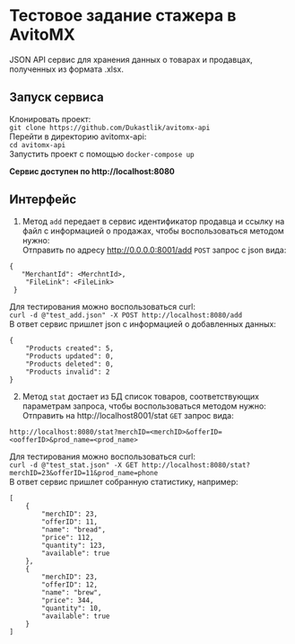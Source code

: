 # Тестовое задание стажера в AvitoMX
JSON API сервис для хранения данных о товарах и продавцах, полученных из формата .xlsx.
## Запуск сервиса 
Клонировать проект:  
```git clone https://github.com/Dukastlik/avitomx-api```  
Перейти в директорию avitomx-api:  
```cd avitomx-api```  
Запустить проект с помощью `docker-compose up`

**Сервис доступен по http://localhost:8080**

## Интерфейс
1. Метод `add` передает в сервис идентификатор продавца и ссылку на файл с информацией о продажах, чтобы воспользоваться методом нужно:  
Отправить по адресу http://0.0.0.0:8001/add `POST` запрос с json вида:
```
{
   "MerchantId": <MerchntId>,
    "FileLink": <FileLink>
 }
 ```
Для тестирования можно воспользоваться curl:  
```curl -d @"test_add.json" -X POST http://localhost:8080/add```  
В ответ сервис пришлет json c информацией о добавленных данных:  
```
{
    "Products created": 5,
    "Products updated": 0,
    "Products deleted": 0,
    "Products invalid": 2
}
```  
 2. Метод `stat` достает из БД список товаров, соответствующих параметрам запроса, чтобы воспользоваться методом нужно:
Отправить на http://localhost8001/stat `GET` запрос вида:
```
http://localhost:8080/stat?merchID=<merchID>&offerID=<oofferID>&prod_name=<prod_name>
```  

Для тестирования можно воспользоваться curl:  
```curl -d @"test_stat.json" -X GET http://localhost:8080/stat?merchID=23&offerID=11&prod_name=phone```  
В ответ сервис пришлет собранную статистику, например:  
```
[
    {
        "merchID": 23,
        "offerID": 11,
        "name": "bread",
        "price": 112,
        "quantity": 123,
        "available": true
    },
    {
        "merchID": 23,
        "offerID": 12,
        "name": "brew",
        "price": 344,
        "quantity": 10,
        "available": true
    }
]
```

